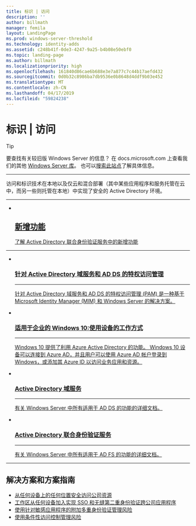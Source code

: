 ```yaml
---
title: 标识 | 访问
description: ''
author: billmath
manager: femila
layout: LandingPage
ms.prod: windows-server-threshold
ms.technology: identity-adds
ms.assetid: c248b41f-0de3-4247-9a25-b4b08e50ebf0
ms.topic: landing-page
ms.author: billmath
ms.localizationpriority: high
ms.openlocfilehash: 161840d86cae6b688e3e7a877c7c44b17aefd432
ms.sourcegitcommit: 0d0b32c8986ba7db9536e0b8648d4ddf9b03e452
ms.translationtype: MT
ms.contentlocale: zh-CN
ms.lasthandoff: 04/17/2019
ms.locfileid: "59824238"
---
```

# <a name="identity--access"></a>标识 | 访问

>[!TIP]
> 要查找有关较旧版 Windows Server 的信息？ 在 docs.microsoft.com 上查看我们的其他 [Windows Server 库](/previous-versions/windows/)。 也可以[搜索此站点](https://docs.microsoft.com/search/index?search=Windows+Server&dataSource=previousVersions)了解具体信息。

<hr />

访问和标识技术在本地以及仅云和混合部署（其中某些应用程序和服务托管在云中，而另一些则托管在本地）中实现了安全的 Active Directory 环境。

<hr />
<ul class="cardsF panelContent">
<li>
 <a href="ad-fs/overview/whats-new-active-directory-federation-services-windows-server.md">
                            <div class="cardSize">
                                <div class="cardPadding">
                                    <div class="card">
                                        <div class="cardImageOuter">
                                            <div class="cardImage">
                                                <img src="../media/i-whats-new.svg" alt="" />
                                            </div>
                                        </div>
                                        <div class="cardText">
                                            <h2>新增功能</h2>
                                            <p>了解 Active Directory 联合身份验证服务中的新增功能</p>
                                        </div>
                                    </div>
                                </div>
                            </div>
                          </a>
                        </li>
</ul>
<hr />
<ul class="cardsI panelContent">
<li>
        <a href="https://technet.microsoft.com/library/dn903243.aspx">
          <div class="cardSize">
            <div class="cardPadding">
                <div class="card">
                    <div class="cardImageOuter">
                        <div class="cardImage">
                            <img src="../media/i-access.svg" alt="" />
                        </div>
                    </div>
                    <div class="cardText">
                        <h3>针对 Active Directory 域服务和 AD DS 的特权访问管理</h3><hr />
                        <p>针对 Active Directory 域服务和 AD DS 的特权访问管理 (PAM) 是一种基于 Microsoft Identity Manager (MIM) 和 Windows Server 的解决方案。</p>
                    </div>
                </div>
            </div>
        </div>
       </a>
    </li>
<li>
        <a href="https://azure.microsoft.com/documentation/articles/active-directory-azureadjoin-windows10-devices-overview/?rnd=1">
          <div class="cardSize">
            <div class="cardPadding">
                <div class="card">
                    <div class="cardImageOuter">
                        <div class="cardImage">
                            <img src="../media/i-access.svg" alt="" />
                        </div>
                    </div>
                    <div class="cardText">
                        <h3>适用于企业的 Windows 10:使用设备的工作方式</h3><hr />
                        <p>Windows 10 提供了利用 Azure Active Directory 的功能。 Windows 10 设备可以连接到 Azure AD，并且用户可以使用 Azure AD 帐户登录到 Windows，或添加其 Azure ID 以访问业务应用和资源。</p>
                    </div>
                </div>
            </div>
        </div>
       </a>
     </li>
<li>
      <a href="../identity/ad-ds/Active-Directory-Domain-Services.md">
        <div class="cardSize">
            <div class="cardPadding">
                <div class="card">
                    <div class="cardImageOuter">
                        <div class="cardImage">
                            <img src="../media/i-access.svg" alt="" />
                        </div>
                    </div>
                    <div class="cardText">
                        <h3>Active Directory 域服务</h3><hr />
                        <p>有关 Windows Server 中所有适用于 AD DS 的功能的详细文档。</p>
                    </div>
                </div>
            </div>
        </div>
       </a>
    </li>
<li>
      <a href="Active-Directory-Federation-Services.md">
        <div class="cardSize">
            <div class="cardPadding">
                <div class="card">
                    <div class="cardImageOuter">
                        <div class="cardImage">
                            <img src="../media/i-access.svg" alt="" />
                        </div>
                    </div>
                    <div class="cardText">
                        <h3>Active Directory 联合身份验证服务</h3><hr />
                        <p>有关 Windows Server 中所有适用于 AD FS 的功能的详细文档。</p>
                    </div>
                </div>
            </div>
        </div>
      </a>
    </li>
</ul>

---

## <a name="solutions-and-scenario-guides"></a>解决方案和方案指南  
* [从任何设备上的任何位置安全访问公司资源](https://technet.microsoft.com/library/dn550982.aspx)  
*  [工作区从任何设备加入实现 SSO 和无缝第二重身份验证跨公司应用程序](https://technet.microsoft.com/library/dn280945.aspx)  
* [使用针对敏感应用程序的附加多重身份验证管理风险](https://technet.microsoft.com/library/dn280949.aspx)  
* [使用条件性访问控制管理风险](https://technet.microsoft.com/library/dn280937.aspx)
